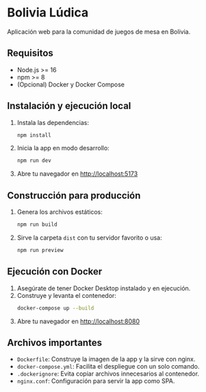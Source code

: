 # Bolivia Lúdica

Aplicación web para la comunidad de juegos de mesa en Bolivia.

## Requisitos
- Node.js >= 16
- npm >= 8
- (Opcional) Docker y Docker Compose

## Instalación y ejecución local

1. Instala las dependencias:
   ```sh
   npm install
   ```
2. Inicia la app en modo desarrollo:
   ```sh
   npm run dev
   ```
3. Abre tu navegador en [http://localhost:5173](http://localhost:5173)

## Construcción para producción

1. Genera los archivos estáticos:
   ```sh
   npm run build
   ```
2. Sirve la carpeta `dist` con tu servidor favorito o usa:
   ```sh
   npm run preview
   ```

## Ejecución con Docker

1. Asegúrate de tener Docker Desktop instalado y en ejecución.
2. Construye y levanta el contenedor:
   ```sh
   docker-compose up --build
   ```
3. Abre tu navegador en [http://localhost:8080](http://localhost:8080)

## Archivos importantes
- `Dockerfile`: Construye la imagen de la app y la sirve con nginx.
- `docker-compose.yml`: Facilita el despliegue con un solo comando.
- `.dockerignore`: Evita copiar archivos innecesarios al contenedor.
- `nginx.conf`: Configuración para servir la app como SPA.


